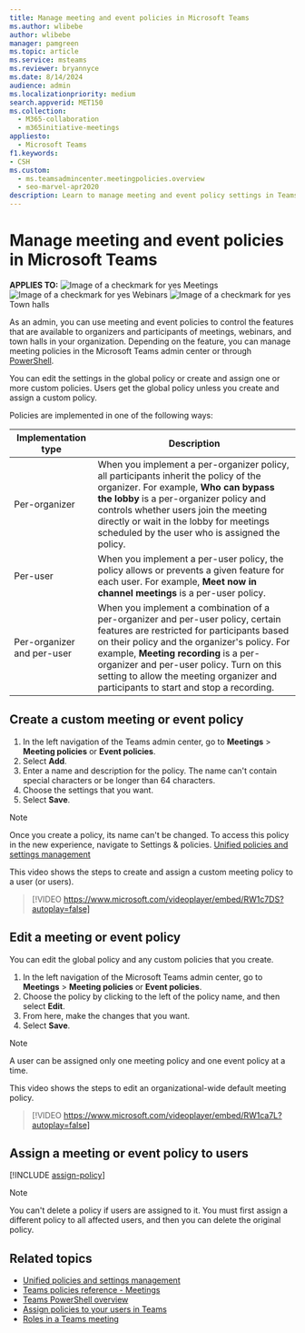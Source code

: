 ```yaml
---
title: Manage meeting and event policies in Microsoft Teams
ms.author: wlibebe
author: wlibebe
manager: pamgreen
ms.topic: article
ms.service: msteams
ms.reviewer: bryannyce
ms.date: 8/14/2024
audience: admin
ms.localizationpriority: medium
search.appverid: MET150
ms.collection: 
  - M365-collaboration
  - m365initiative-meetings
appliesto: 
  - Microsoft Teams
f1.keywords:
- CSH
ms.custom: 
  - ms.teamsadmincenter.meetingpolicies.overview
  - seo-marvel-apr2020
description: Learn to manage meeting and event policy settings in Teams and use them to control the features available to meeting participants for meetings, webinars, and town halls.
---
```

# Manage meeting and event policies in Microsoft Teams

**APPLIES TO:** ![Image of a checkmark for yes](/office/media/icons/success-teams.png) Meetings ![Image of a checkmark for yes](/office/media/icons/success-teams.png) Webinars ![Image of a checkmark for yes](/office/media/icons/success-teams.png) Town halls

As an admin, you can use meeting and event policies to control the features that are available to organizers and participants of meetings, webinars, and town halls in your organization. Depending on the feature, you can manage meeting policies in the Microsoft Teams admin center or through [PowerShell](teams-powershell-overview.md).

You can edit the settings in the global policy or create and assign one or more custom policies. Users get the global policy unless you create and assign a custom policy.

Policies are implemented in one of the following ways:

|Implementation type  |Description  |
|---------|---------|
|Per-organizer    |When you implement a per-organizer policy, all participants inherit the policy of the organizer. For example, **Who can bypass the lobby** is a per-organizer policy and controls whether users join the meeting directly or wait in the lobby for meetings scheduled by the user who is assigned the policy.|
|Per-user    |When you implement a per-user policy, the policy allows or prevents a given feature for each user. For example, **Meet now in channel meetings** is a per-user policy.     |
|Per-organizer and per-user     |When you implement a combination of a per-organizer and per-user policy, certain features are restricted for participants based on their policy and the organizer's policy. For example, **Meeting recording** is a per-organizer and per-user policy. Turn on this setting to allow the meeting organizer and participants to start and stop a recording.|

## Create a custom meeting or event policy

1. In the left navigation of the Teams admin center, go to **Meetings** > **Meeting policies** or **Event policies**.
2. Select **Add**.
3. Enter a name and description for the policy. The name can't contain special characters or be longer than 64 characters.
4. Choose the settings that you want.
5. Select **Save**.

> [!NOTE]
> Once you create a policy, its name can't be changed.
> To access this policy in the new experience, navigate to Settings & policies. [Unified policies and settings management](/microsoftteams/unified-policies-settings-management-teams-admin-center)

This video shows the steps to create and assign a custom meeting policy to a user (or users).

> [!VIDEO https://www.microsoft.com/videoplayer/embed/RW1c7DS?autoplay=false]

## Edit a meeting or event policy

You can edit the global policy and any custom policies that you create.

1. In the left navigation of the Microsoft Teams admin center, go to **Meetings** > **Meeting policies** or **Event policies**.
2. Choose the policy by clicking to the left of the policy name, and then select **Edit**.
3. From here, make the changes that you want.
4. Select **Save**.

> [!NOTE]
> A user can be assigned only one meeting policy and one event policy at a time.

This video shows the steps to edit an organizational-wide default meeting policy.

> [!VIDEO https://www.microsoft.com/videoplayer/embed/RW1ca7L?autoplay=false]

## Assign a meeting or event policy to users

[!INCLUDE [assign-policy](includes/assign-policy.md)]

> [!NOTE]
> You can't delete a policy if users are assigned to it. You must first assign a different policy to all affected users, and then you can delete the original policy.

## Related topics

- [Unified policies and settings management](/microsoftteams/unified-policies-settings-management-teams-admin-center)
- [Teams policies reference - Meetings](settings-policies-reference.md#meetings)
- [Teams PowerShell overview](teams-powershell-overview.md)
- [Assign policies to your users in Teams](policy-assignment-overview.md)
- [Roles in a Teams meeting](https://support.microsoft.com/office/c16fa7d0-1666-4dde-8686-0a0bfe16e019)

